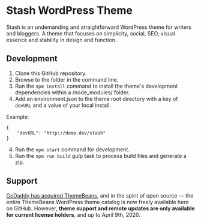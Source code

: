 # Stash WordPress Theme

Stash is an undemanding and straightforward WordPress theme for writers and bloggers. A theme that focuses on simplicity, social, SEO, visual essence and stability in design and function.
## Development

1. Clone this GitHub repository.
2. Browse to the folder in the command line.
3. Run the `npm install` command to install the theme's development dependencies within a /node_modules/ folder.
4. Add an environment.json to the theme root directory with a key of `devURL` and a value of your local install.

Example: 
```
{
    "devURL": "http://demo.dev/stash"
}
```
4. Run the `npm start` command for development.
5. Run the `npm run build` gulp task to process build files and generate a zip.

## Support

[GoDaddy has acquired ThemeBeans](https://richtabor.com/?p=907), and in the spirit of open source — the entire ThemeBeans WordPress theme catalog is now freely available here on GitHub. However, **theme support and remote updates are only available for current license holders**, and up to April 9th, 2020.
